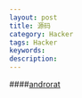 ```yaml
---
layout: post
title: 源码
category: Hacker
tags: Hacker
keywords: 
description: 
---
```



####[androrat](https://github.com/wszf/androrat)

